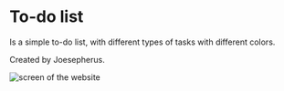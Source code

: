 # To-do list
Is a simple to-do list, with different types of tasks with different colors.  

Created by Joesepherus.  

![screen of the website](https://raw.githubusercontent.com/Joesepherus/To-do-list/master/client/css/img/toDoList-v1-8-8-2017.png)